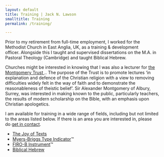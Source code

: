 ```yaml
---
layout: default
title: Training | Jack N. Lawson
smalltitle: Training
permalink: /training/

---
```

Prior to my retirement from full-time employment, I worked for the Methodist Church in East Anglia, UK, as a training &amp; development officer. Alongside this I taught and supervised dissertations on the M.A. in Pastoral Theology (Cambridge) and taught Biblical Hebrew.

Churches might be interested in knowing that I was also a lecturer for [the Montgomery Trust ](http://www.montgomerytrust.org.uk/).. The purpose of the Trust is to promote lectures ‘in explanation and defence of the Christian religion with a view to removing difficulties widely felt in the way of faith and to demonstrate the reasonableness of theistic belief’. Sir Alexander Montgomery of Albury, Surrey, was interested in making known to the public, particularly teachers, the results of modern scholarship on the Bible, with an emphasis upon Christian apologetics.

I am available for training in a wide range of fields, including but not limited to the areas listed below. If there is an area you are interested in, please do [get in contact](/contactjack).

- [The Joy of Texts](/joyoftexts)
- [Myers-Briggs Type Indicator](/mbti)™
- [FIRO-B Instrument](/mbti#FIRO)™
- [Biblical Hebrew](/biblicalhebrew)